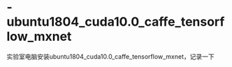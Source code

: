 # -ubuntu1804_cuda10.0_caffe_tensorflow_mxnet
实验室电脑安装ubuntu1804_cuda10.0_caffe_tensorflow_mxnet，记录一下
